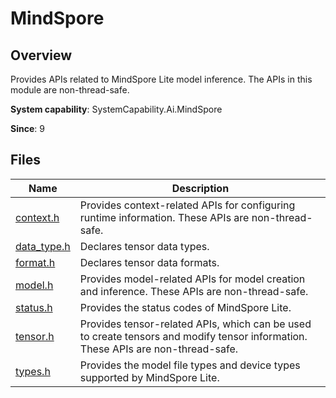 # MindSpore
<!--Kit_MindSpore Lite Kit--><!--System_AI-->

## Overview

Provides APIs related to MindSpore Lite model inference. The APIs in this module are non-thread-safe.

**System capability**: SystemCapability.Ai.MindSpore

**Since**: 9
## Files

| Name| Description|
| -- | -- |
| [context.h](capi-context-h.md) | Provides context-related APIs for configuring runtime information. These APIs are non-thread-safe.|
| [data_type.h](capi-data-type-h.md) | Declares tensor data types.|
| [format.h](capi-format-h.md) | Declares tensor data formats.|
| [model.h](capi-model-h.md) | Provides model-related APIs for model creation and inference. These APIs are non-thread-safe.|
| [status.h](capi-status-h.md) | Provides the status codes of MindSpore Lite.|
| [tensor.h](capi-tensor-h.md) | Provides tensor-related APIs, which can be used to create tensors and modify tensor information. These APIs are non-thread-safe.|
| [types.h](capi-types-h.md) | Provides the model file types and device types supported by MindSpore Lite.|
